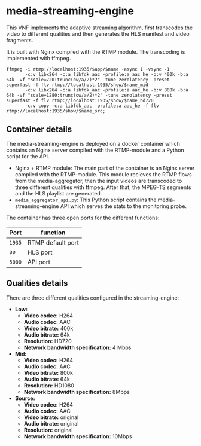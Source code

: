 # media-streaming-engine

This VNF implements the adaptive streaming algorithm, first transcodes 
the video to different qualities and then generates the HLS manifest and video fragments. 

It is built with Nginx compiled with the RTMP module. The transcoding 
is implemented with ffmpeg.
```
ffmpeg -i rtmp://localhost:1935/$app/$name -async 1 -vsync -1
       -c:v libx264 -c:a libfdk_aac -profile:a aac_he -b:v 400k -b:a 64k -vf "scale=720:trunc(ow/a/2)*2" -tune zerolatency -preset superfast -f flv rtmp://localhost:1935/show/$name_mid
       -c:v libx264 -c:a libfdk_aac -profile:a aac_he -b:v 800k -b:a 64k -vf "scale=1280:trunc(ow/a/2)*2" -tune zerolatency -preset superfast -f flv rtmp://localhost:1935/show/$name_hd720
       -c:v copy -c:a libfdk_aac -profile:a aac_he -f flv rtmp://localhost:1935/show/$name_src; 
``` 

## Container details 
The media-streaming-engine is deployed on a docker container which contains an
Nginx server compiled with the RTMP-module and a Python script for the API. 
* Nginx + RTMP module: The main part of the container is an Nginx server
compiled with the RTMP-module. This module recieves the RTMP flows from the media-aggregator, 
then the input videos are transcoded to three different qualities with ffmpeg. After that, the MPEG-TS 
segments and the HLS playlist are generated. 
* ```media_aggregator_api.py```: This Python script contains the media-streaming-engine
API which serves the stats to the monitoring probe.

The container has three open ports for the different functions: 

| Port | function |
| --- | --- |
| `1935` | RTMP default port |
| `80` | HLS port|
| `5000` | API port |

## Qualities details
There are three different qualities configured in the streaming-engine:
* **Low:** 
    * **Video codec:** H264
    * **Audio codec:** AAC
    * **Video bitrate:** 400k
    * **Audio bitrate:** 64k
    * **Resolution:** HD720
    * **Network bandwidth specification:** 4 Mbps
* **Mid:**
    * **Video codec:** H264
    * **Audio codec:** AAC
    * **Video bitrate:** 800k
    * **Audio bitrate:** 64k
    * **Resolution:** HD1080
    * **Network bandwidth specification:** 8Mbps
* **Source:**
    * **Video codec:** H264
    * **Audio codec:** AAC
    * **Video bitrate:** original
    * **Audio bitrate:** original 
    * **Resolution:** original
    * **Network bandwidth specification:** 10Mbps
